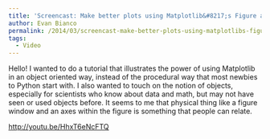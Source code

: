 ```yaml
---
title: 'Screencast: Make better plots using Matplotlib&#8217;s Figure and Axes objects'
author: Evan Bianco
permalink: /2014/03/screencast-make-better-plots-using-matplotlibs-figure-and-axes-objects/
tags:
  - Video
---
```

Hello! I wanted to do a tutorial that illustrates the power of using Matplotlib in an object oriented way, instead of the procedural way that most newbies to Python start with. I also wanted to touch on the notion of objects, especially for scientists who know about data and math, but may not have seen or used objects before. It seems to me that physical thing like a figure window and an axes within the figure is something that people can relate.



<a href="http://youtu.be/HhxT6eNcFTQ" target="_blank">http://youtu.be/HhxT6eNcFTQ</a>
